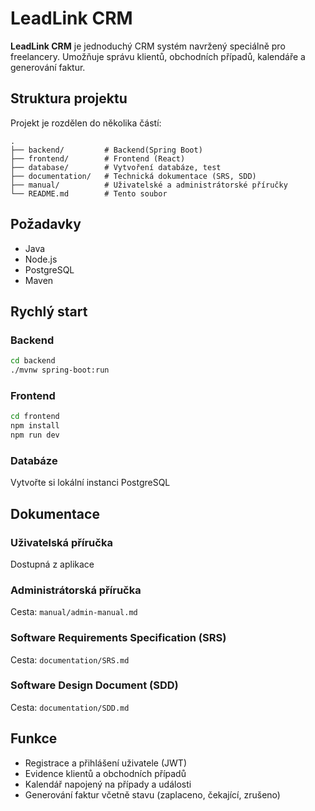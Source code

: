 # LeadLink CRM

**LeadLink CRM** je jednoduchý CRM systém navržený speciálně pro freelancery. Umožňuje správu klientů, obchodních případů, kalendáře a generování faktur.

## Struktura projektu

Projekt je rozdělen do několika částí:

```
.
├── backend/         # Backend(Spring Boot)
├── frontend/        # Frontend (React)
├── database/        # Vytvoření databáze, test
├── documentation/   # Technická dokumentace (SRS, SDD)
├── manual/          # Uživatelské a administrátorské příručky
└── README.md        # Tento soubor
```

## Požadavky

- Java 
- Node.js 
- PostgreSQL
- Maven

## Rychlý start

### Backend

```bash
cd backend
./mvnw spring-boot:run
```

### Frontend

```bash
cd frontend
npm install
npm run dev
```

### Databáze

Vytvořte si lokální instanci PostgreSQL 


## Dokumentace

### Uživatelská příručka
Dostupná z aplikace

### Administrátorská příručka
Cesta: `manual/admin-manual.md`

### Software Requirements Specification (SRS)
Cesta: `documentation/SRS.md`

### Software Design Document (SDD)
Cesta: `documentation/SDD.md`

## Funkce

- Registrace a přihlášení uživatele (JWT)
- Evidence klientů a obchodních případů
- Kalendář napojený na případy a události
- Generování faktur včetně stavu (zaplaceno, čekající, zrušeno)




